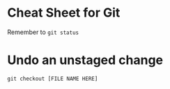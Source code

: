 # Cheat Sheet for Git

Remember to `git status`

# Undo an unstaged change

`git checkout [FILE NAME HERE]`
